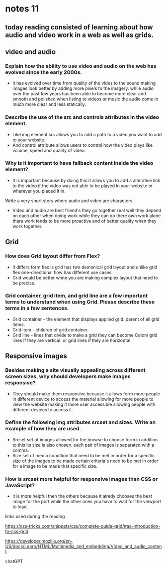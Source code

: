 # notes 11 

## today reading consisted of learning about how audio and video work in a web as well as grids.

## video and audio 

### Explain how the ability to use video and audio on the web has evolved since the early 2000s.

- It has evolved over time from quality of the vides to the sound making images look better by adding more pixels to the imagery. while audio over the past few years has been able to become more clear and smooth and polished when listing to videos or music the audio come in much more clear and less statically.    

### Describe the use of the src and controls attributes in the video element.

- Like img element src allows you to add a path to a video you want to add to your website. 
- And control attribute allows users to control how the video plays like volume, speed and quality of video.

### Why is it important to have fallback content inside the video element?

- It is important because by doing this it allows you to add a alterative link to the video if the video was not able to be played in your website or wherever you placed it in.

Write a very short story where audio and video are characters.

- Video and audio are best friend's they go together real well they depend on each other when doing work while they can do there own work alone there work  tends to be more proactive and of better quality when they work together.


## Grid

### How does Grid layout differ from Flex?

- It differs form flex is grid has two demonical grid layout and unlike grid flex  one-directional flow has different use cases.
- Grid would be better whne you are making complex layout that need to be precise.  

### Grid container, grid item, and grid line are a few important terms to understand when using Grid. Please describe these terms in a few sentences.

- Grid container - the element that displays applied grid. parent of all grid items. 
- Grid item - children of grid container.
- Grid line - lines that divide to make a grid they can become Colom grid lines if they are vertical. or grid lines if they are horizontal.

## Responsive images 

### Besides making a site visually appealing across different screen sizes, why should developers make images responsive?

- They should make them responsive because it allows form more people in different device to access the material allowing for more people to view the website making it more user accessible allowing people with different devices to access it. 

### Define the following img attributes srcset and sizes. Write an example of how they are used.

- Srcset set of images allowed for the browse to choose form in addition to this its size is also chosen. each pair of images is separated with a comma. 
- Size set of media condition that need to be met in order for a specific size of the images to be made certain criteria's need to be met in order for a image to be made that specific size. 

### How is srcset more helpful for responsive images than CSS or JavaScript?

- it is more helpful then the others because it alredy chooses the best image for the port while the other ones you have to wait for the viewport to load. 


links used during the reading 

https://css-tricks.com/snippets/css/complete-guide-grid/#aa-introduction-to-css-grid


https://developer.mozilla.org/en-US/docs/Learn/HTML/Multimedia_and_embedding/Video_and_audio_content


chatGPT